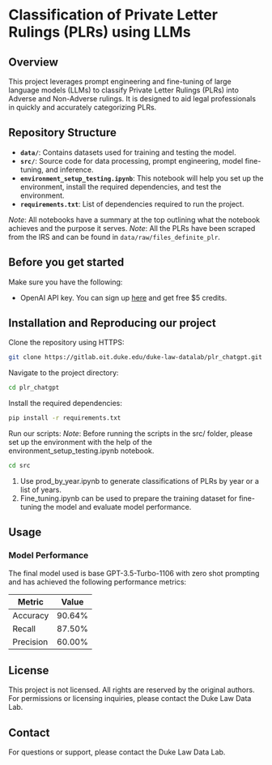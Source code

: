 # Classification of Private Letter Rulings (PLRs) using LLMs

## Overview

This project leverages prompt engineering and fine-tuning of large language models (LLMs) to classify Private Letter Rulings (PLRs) into Adverse and Non-Adverse rulings. It is designed to aid legal professionals in quickly and accurately categorizing PLRs.

## Repository Structure

- **`data/`**: Contains datasets used for training and testing the model.
- **`src/`**: Source code for data processing, prompt engineering, model fine-tuning, and inference.
- **`environment_setup_testing.ipynb`**: This notebook will help you set up the environment, install the required dependencies, and test the environment.
- **`requirements.txt`**: List of dependencies required to run the project.

_Note_: All notebooks have a summary at the top outlining what the notebook achieves and the purpose it serves.
_Note_: All the PLRs have been scraped from the IRS and can be found in `data/raw/files_definite_plr`.

## Before you get started

Make sure you have the following:
- OpenAI API key. You can sign up [here](https://auth.openai.com/authorize?issuer=auth0.openai.com&client_id=DRivsnm2Mu42T3KOpqdtwB3NYviHYzwD&audience=https%3A%2F%2Fapi.openai.com%2Fv1&redirect_uri=https%3A%2F%2Fplatform.openai.com%2Fauth%2Fcallback&device_id=547004bc-0db1-4b5d-b83d-25e0e7ad616d&scope=openid+profile+email+offline_access&response_type=code&response_mode=query&state=SnlCbX5vNVRHeUt4QktBenZxMnBLUHF0ZUVTSFExTmctZ1UwTk1WckUxeA%3D%3D&nonce=NHZDflhELmxUeDJVbi42RjNwMnVLa0tHRH5MYm5JWUVWM2ZZeGV3U21xcA%3D%3D&code_challenge=cfAS5H1VuvJXSYf7hN_jxjU4m-UaEjWPcdKe8N7HWuU&code_challenge_method=S256&auth0Client=eyJuYW1lIjoiYXV0aDAtc3BhLWpzIiwidmVyc2lvbiI6IjEuMjEuMCJ9&flow=control) and get free $5 credits.

## Installation and Reproducing our project

Clone the repository using HTTPS:

```bash
git clone https://gitlab.oit.duke.edu/duke-law-datalab/plr_chatgpt.git
```

Navigate to the project directory:

```bash
cd plr_chatgpt
```

Install the required dependencies:

```bash
pip install -r requirements.txt
```

Run our scripts:
_Note_: Before running the scripts in the src/ folder, please set up the environment with the help of the environment_setup_testing.ipynb notebook.

```bash
cd src
```

1. Use prod_by_year.ipynb to generate classifications of PLRs by year or a list of years.
2. Fine_tuning.ipynb can be used to prepare the training dataset for fine-tuning the model and evaluate model performance.

## Usage

### Model Performance

The final model used is base GPT-3.5-Turbo-1106 with zero shot prompting and has achieved the following performance metrics:


| Metric    | Value   |
| --------- | ------- |
| Accuracy  | 90.64%  |
| Recall    | 87.50%  | 
| Precision | 60.00%  |

## License

This project is not licensed. All rights are reserved by the original authors. For permissions or licensing inquiries, please contact the Duke Law Data Lab.

## Contact

For questions or support, please contact the Duke Law Data Lab.